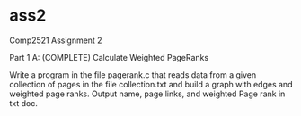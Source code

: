 # ass2
Comp2521 Assignment 2 

Part 1 A: (COMPLETE)
Calculate Weighted PageRanks

Write a program in the file pagerank.c that reads data from a given collection of pages in the file collection.txt and build a graph with edges and weighted page ranks. Output name, page links, and weighted Page rank in txt doc.


